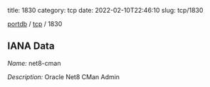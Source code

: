 title: 1830
category: tcp
date: 2022-02-10T22:46:10
slug: tcp/1830

[portdb](/) / [tcp](/category/tcp.html) / 1830


## IANA Data

_Name:_ net8-cman

_Description:_ Oracle Net8 CMan Admin


